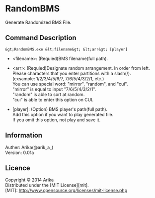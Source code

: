 RandomBMS
======================
Generate Randomized BMS File.

Command Description
------
	&gt;RandomBMS.exe &lt;filename&gt; &lt;arr&gt; [player]  
+	&lt;filename&gt;:	(Requied)BMS filename(full path).  
	
+	&lt;arr&gt;:		(Requied)Designate random arrangement. In order from left.  
				Please characters that you enter partitions with a slash(/).  
				(exsample: 1/2/3/4/5/6/7, 7/6/5/4/3/2/1, etc.)  
				You can use special word: "mirror", "random", and "cui".  
				"mirror" is equal to input "7/6/5/4/3/2/1".  
				"random" is able to sort at random.  
				"cui" is able to enter this option on CUI.  
				
+	[player]:	(Option) BMS player's path(full path).  
				Add this option if you want to play generated file.  
				If you omit this option, not play and save it.  

Information
------
Auther: Arika(@arik_a_)  
Version: 0.01a  

Licence
------
Copyright &copy; 2014 Arika  
Distributed under the [MIT License][mit].  
[MIT]: http://www.opensource.org/licenses/mit-license.php  
